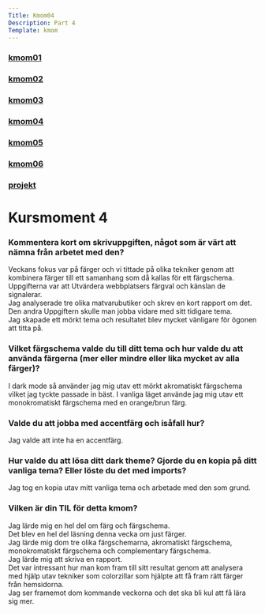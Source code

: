 ```yaml
---
Title: Kmom04
Description: Part 4
Template: kmom
---
```

<div class="sidebar">
    <h3><a href="kmom01">kmom01</a></h3>
    <h3><a href="kmom02">kmom02</a></h3>
    <h3><a href="kmom03">kmom03</a></h3>
    <h3><a href="kmom04">kmom04</a></h3>
    <h3><a href="kmom05">kmom05</a></h3>
    <h3><a href="kmom06">kmom06</a></h3>
    <h3><a href="project">projekt</a></h3>
</div>
<div class="kmom">
<h1>Kursmoment 4</h1>
    <h3>Kommentera kort om skrivuppgiften, något som är värt att nämna från arbetet med den?</h3>
    <p>Veckans fokus var på färger och vi tittade på olika tekniker genom att kombinera färger till ett samanhang som då kallas för ett färgschema.<br>
    Uppgifterna var att Utvärdera webbplatsers färgval och känslan de signalerar. <br>
    Jag analyserade tre olika matvarubutiker och skrev en kort rapport om det.<br>
    Den andra Uppgiftern skulle man jobba vidare med sitt tidigare tema. <br>
    Jag skapade ett mörkt tema och resultatet blev mycket vänligare för ögonen att titta på. </p>
    <h3>Vilket färgschema valde du till ditt tema och hur valde du att använda färgerna (mer eller mindre eller lika mycket av alla färger)?</h3>
    <p>I dark mode så använder jag mig utav ett mörkt akromatiskt färgschema vilket jag tyckte passade in bäst.
    I vanliga läget använde jag mig utav ett monokromatiskt färgschema med en orange/brun färg.  </p>
    <h3>Valde du att jobba med accentfärg och isåfall hur?</h3>
    <p>Jag valde att inte ha en accentfärg.</p>
    <h3>Hur valde du att lösa ditt dark theme? Gjorde du en kopia på ditt vanliga tema? Eller löste du det med imports?</h3>
    <p>Jag tog en kopia utav mitt vanliga tema och arbetade med den som grund.</p>
    <h3>Vilken är din TIL för detta kmom?</h3>
    <p>Jag lärde mig en hel del om färg och färgschema.<br>
    Det blev en hel del läsning denna vecka om just färger. <br>
    Jag lärde mig dom tre olika färgschemarna, akromatiskt färgschema, monokromatiskt färgschema och complementary färgschema.<br>
    Jag lärde mig att skriva en rapport.<br>
    Det var intressant hur man kom fram till sitt resultat genom att analysera med hjälp utav tekniker som colorzillar som hjälpte att få fram rätt färger från hemsidorna. <br>
    Jag ser framemot dom kommande veckorna och det ska bli kul att få lära sig mer.
    </p>
</div>
<div class="main-footer">
    <a href="kmom03"><i class="fas fa-chevron-left"></i></a>
    <a href="kmom05"><i class="fas fa-chevron-right"></i></a>
</div>
